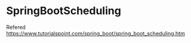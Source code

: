 # SpringBootScheduling


Refered https://www.tutorialspoint.com/spring_boot/spring_boot_scheduling.htm
